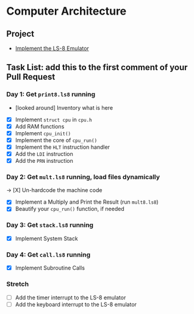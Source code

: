 # Computer Architecture

## Project

* [Implement the LS-8 Emulator](ls8/)

## Task List: add this to the first comment of your Pull Request

### Day 1: Get `print8.ls8` running
- [looked around] Inventory what is here
- [X] Implement `struct cpu` in `cpu.h`
- [X] Add RAM functions
- [X] Implement `cpu_init()`
- [X] Implement the core of `cpu_run()`
- [X] Implement the `HLT` instruction handler
- [X] Add the `LDI` instruction
- [X] Add the `PRN` instruction

### Day 2: Get `mult.ls8` running, load files dynamically
-> [X] Un-hardcode the machine code
- [X] Implement a Multiply and Print the Result (run `mult8.ls8`)
- [X] Beautify your `cpu_run()` function, if needed

### Day 3: Get `stack.ls8` running
- [X] Implement System Stack

### Day 4: Get `call.ls8` running
- [X] Implement Subroutine Calls

### Stretch
- [ ] Add the timer interrupt to the LS-8 emulator
- [ ] Add the keyboard interrupt to the LS-8 emulator
